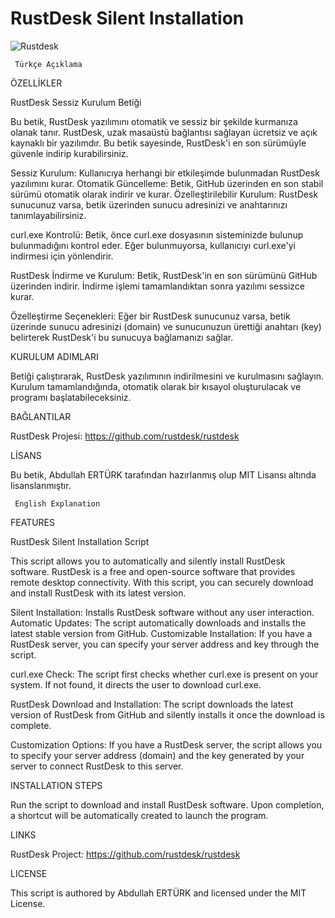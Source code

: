 # RustDesk Silent Installation

![Rustdesk](https://github.com/abdullah-erturk/RustDesk-Unattended-Installation/blob/main/Rustdesk.png)


     Türkçe Açıklama

ÖZELLİKLER

RustDesk Sessiz Kurulum Betiği

Bu betik, RustDesk yazılımını otomatik ve sessiz bir şekilde kurmanıza olanak tanır. RustDesk, uzak masaüstü bağlantısı sağlayan ücretsiz ve açık kaynaklı bir yazılımdır. Bu betik sayesinde, RustDesk'i en son sürümüyle güvenle indirip kurabilirsiniz.

Sessiz Kurulum: Kullanıcıya herhangi bir etkileşimde bulunmadan RustDesk yazılımını kurar.
Otomatik Güncelleme: Betik, GitHub üzerinden en son stabil sürümü otomatik olarak indirir ve kurar.
Özelleştirilebilir Kurulum: RustDesk sunucunuz varsa, betik üzerinden sunucu adresinizi ve anahtarınızı tanımlayabilirsiniz.

curl.exe Kontrolü: Betik, önce curl.exe dosyasının sisteminizde bulunup bulunmadığını kontrol eder. Eğer bulunmuyorsa, kullanıcıyı curl.exe'yi indirmesi için yönlendirir.

RustDesk İndirme ve Kurulum: Betik, RustDesk'in en son sürümünü GitHub üzerinden indirir. İndirme işlemi tamamlandıktan sonra yazılımı sessizce kurar.

Özelleştirme Seçenekleri: Eğer bir RustDesk sunucunuz varsa, betik üzerinde sunucu adresinizi (domain) ve sunucunuzun ürettiği anahtarı (key) belirterek RustDesk'i bu sunucuya bağlamanızı sağlar.

KURULUM ADIMLARI

Betiği çalıştırarak, RustDesk yazılımının indirilmesini ve kurulmasını sağlayın.
Kurulum tamamlandığında, otomatik olarak bir kısayol oluşturulacak ve programı başlatabileceksiniz.

BAĞLANTILAR

RustDesk Projesi: https://github.com/rustdesk/rustdesk


LİSANS

Bu betik, Abdullah ERTÜRK tarafından hazırlanmış olup MIT Lisansı altında lisanslanmıştır.

     English Explanation

FEATURES

RustDesk Silent Installation Script

This script allows you to automatically and silently install RustDesk software. RustDesk is a free and open-source software that provides remote desktop connectivity. With this script, you can securely download and install RustDesk with its latest version.

Silent Installation: Installs RustDesk software without any user interaction.
Automatic Updates: The script automatically downloads and installs the latest stable version from GitHub.
Customizable Installation: If you have a RustDesk server, you can specify your server address and key through the script.

curl.exe Check: The script first checks whether curl.exe is present on your system. If not found, it directs the user to download curl.exe.

RustDesk Download and Installation: The script downloads the latest version of RustDesk from GitHub and silently installs it once the download is complete.

Customization Options: If you have a RustDesk server, the script allows you to specify your server address (domain) and the key generated by your server to connect RustDesk to this server.

INSTALLATION STEPS

Run the script to download and install RustDesk software.
Upon completion, a shortcut will be automatically created to launch the program.

LINKS

RustDesk Project: https://github.com/rustdesk/rustdesk

LICENSE

This script is authored by Abdullah ERTÜRK and licensed under the MIT License.
